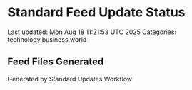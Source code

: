 # Standard Feed Update Status
Last updated: Mon Aug 18 11:21:53 UTC 2025
Categories: technology,business,world

## Feed Files Generated

Generated by Standard Updates Workflow
